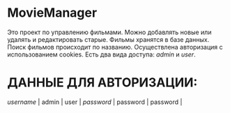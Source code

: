 # MovieManager
Это проект по управлению фильмами.
Можно добавлять новые или удалять и редактировать старые. Фильмы хранятся в базе данных.
Поиск фильмов происходит по названию. Осуществлена авторизация с использованием cookies.
Есть два вида доступа: *admin* и *user*.

# ДАННЫЕ ДЛЯ АВТОРИЗАЦИИ:
*username* | admin    | user     |
*password* | password | password |
